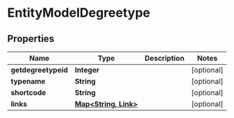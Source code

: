 

# EntityModelDegreetype


## Properties

| Name | Type | Description | Notes |
|------------ | ------------- | ------------- | -------------|
|**getdegreetypeid** | **Integer** |  |  [optional] |
|**typename** | **String** |  |  [optional] |
|**shortcode** | **String** |  |  [optional] |
|**links** | [**Map&lt;String, Link&gt;**](Link.md) |  |  [optional] |



